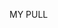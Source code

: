 MY PULL

<!---
mutoniwasefredaus/mutoniwasefredaus is a ✨ special ✨ repository because its `README.md` (this file) appears on your GitHub profile.
You can click the Preview link to take a look at your changes.
--->
